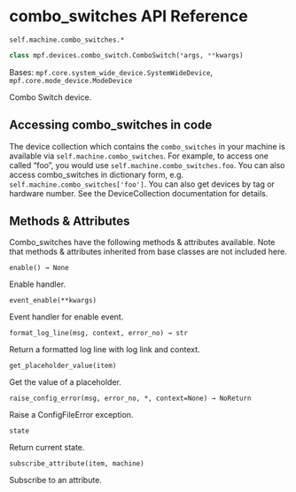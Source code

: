 # combo_switches API Reference

`self.machine.combo_switches.*`

``` python
class mpf.devices.combo_switch.ComboSwitch(*args, **kwargs)
```

Bases: `mpf.core.system_wide_device.SystemWideDevice`, `mpf.core.mode_device.ModeDevice`

Combo Switch device.

## Accessing combo_switches in code

The device collection which contains the `combo_switches` in your machine is available via `self.machine.combo_switches`. For example, to access one called “foo”, you would use `self.machine.combo_switches.foo`. You can also access combo_switches in dictionary form, e.g. `self.machine.combo_switches['foo']`. You can also get devices by tag or hardware number. See the DeviceCollection documentation for details.

## Methods & Attributes

Combo_switches have the following methods & attributes available. Note that methods & attributes inherited from base classes are not included here.

`enable() → None`

Enable handler.

`event_enable(**kwargs)`

Event handler for enable event.

`format_log_line(msg, context, error_no) → str`

Return a formatted log line with log link and context.

`get_placeholder_value(item)`

Get the value of a placeholder.

`raise_config_error(msg, error_no, *, context=None) → NoReturn`

Raise a ConfigFileError exception.

`state`

Return current state.

`subscribe_attribute(item, machine)`

Subscribe to an attribute.
